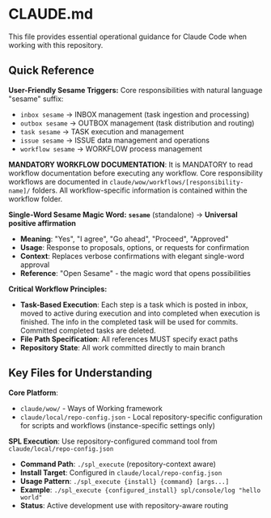 # CLAUDE.md

This file provides essential operational guidance for Claude Code when working with this repository.

## Quick Reference

**User-Friendly Sesame Triggers:**
Core responsibilities with natural language "sesame" suffix:
- `inbox sesame` → INBOX management (task ingestion and processing)
- `outbox sesame` → OUTBOX management (task distribution and routing)
- `task sesame` → TASK execution and management
- `issue sesame` → ISSUE data management and operations
- `workflow sesame` → WORKFLOW process management


**MANDATORY WORKFLOW DOCUMENTATION**: It is MANDATORY to read workflow documentation before executing any workflow. Core responsibility workflows are documented in `claude/wow/workflows/[responsibility-name]/` folders. All workflow-specific information is contained within the workflow folder.

**Single-Word Sesame Magic Word:**
**`sesame`** (standalone) → **Universal positive affirmation**
- **Meaning**: "Yes", "I agree", "Go ahead", "Proceed", "Approved"
- **Usage**: Response to proposals, options, or requests for confirmation
- **Context**: Replaces verbose confirmations with elegant single-word approval
- **Reference**: "Open Sesame" - the magic word that opens possibilities

**Critical Workflow Principles:**
- **Task-Based Execution**: Each step is a task which is posted in inbox, moved to active during execution and into completed when execution is finished. The info in the completed task will be used for commits. Committed completed tasks are deleted.
- **File Path Specification**: All references MUST specify exact paths
- **Repository State**: All work committed directly to main branch

## Key Files for Understanding

**Core Platform**:
- `claude/wow/` - Ways of Working framework
- `claude/local/repo-config.json` - Local repository-specific configuration for scripts and workflows (instance-specific settings only)

**SPL Execution**: Use repository-configured command tool from `claude/local/repo-config.json`
- **Command Path**: `./spl_execute` (repository-context aware)
- **Install Target**: Configured in `claude/local/repo-config.json`
- **Usage Pattern**: `./spl_execute {install} {command} [args...]`
- **Example**: `./spl_execute {configured_install} spl/console/log "hello world"`
- **Status**: Active development use with repository-aware routing
